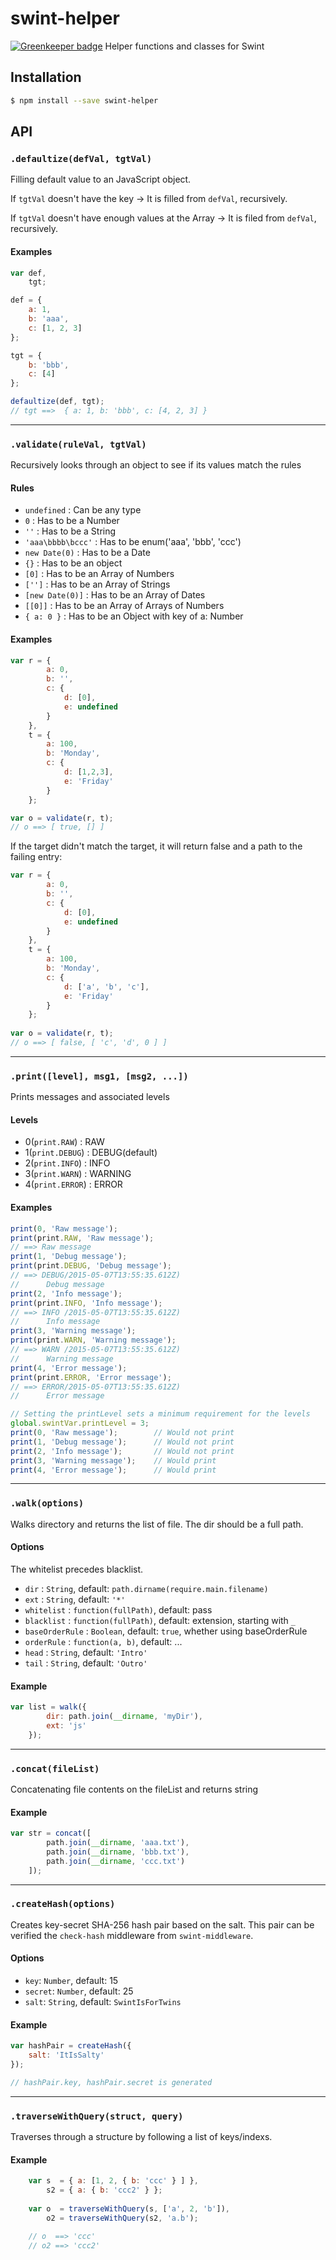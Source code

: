 # swint-helper

[![Greenkeeper badge](https://badges.greenkeeper.io/Knowre-Dev/swint-helper.svg)](https://greenkeeper.io/)
Helper functions and classes for Swint

## Installation
```sh
$ npm install --save swint-helper
```

## API

### `.defaultize(defVal, tgtVal)`
Filling default value to an JavaScript object.

If `tgtVal` doesn't have the key -> It is filled from `defVal`, recursively.

If `tgtVal` doesn't have enough values at the Array -> It is filed from `defVal`, recursively.

#### Examples
```javascript
var def,
	tgt;

def = {
	a: 1,
	b: 'aaa',
	c: [1, 2, 3]
};

tgt = {
	b: 'bbb',
	c: [4]
};

defaultize(def, tgt);
// tgt ==>  { a: 1, b: 'bbb', c: [4, 2, 3] }
```
---
### `.validate(ruleVal, tgtVal)`
Recursively looks through an object to see if its values match the rules

#### Rules
* `undefined` : Can be any type 
* `0` : Has to be a Number
* `''` : Has to be a String
* `'aaa\bbbb\bccc'` : Has to be enum('aaa', 'bbb', 'ccc')
* `new Date(0)` : Has to be a Date
* `{}` : Has to be an object
* `[0]` : Has to be an Array of Numbers
* `['']` : Has to be an Array of Strings
* `[new Date(0)]` : Has to be an Array of Dates
* `[[0]]` : Has to be an Array of Arrays of Numbers
* `{ a: 0 }` : Has to be an Object with key of a: Number

#### Examples
```javascript
var r = {
		a: 0,
		b: '',
		c: {
			d: [0],
			e: undefined
		}
	},
	t = {
		a: 100,
		b: 'Monday',
		c: {
			d: [1,2,3],
			e: 'Friday'
		}
	};

var o = validate(r, t);
// o ==> [ true, [] ]
```

If the target didn't match the target, it will return false and a path to the failing entry:

```javascript
var r = {
		a: 0,
		b: '',
		c: {
			d: [0],
			e: undefined
		}
	},
	t = {
		a: 100,
		b: 'Monday',
		c: {
			d: ['a', 'b', 'c'],
			e: 'Friday'
		}
	};
 
var o = validate(r, t);
// o ==> [ false, [ 'c', 'd', 0 ] ]
```
---
### `.print([level], msg1, [msg2, ...])`
Prints messages and associated levels

#### Levels
* 0(`print.RAW`) : RAW
* 1(`print.DEBUG`) : DEBUG(default)
* 2(`print.INFO`) : INFO
* 3(`print.WARN`) : WARNING
* 4(`print.ERROR`) : ERROR

#### Examples
```javascript
print(0, 'Raw message');
print(print.RAW, 'Raw message');
// ==> Raw message
print(1, 'Debug message');
print(print.DEBUG, 'Debug message');
// ==> DEBUG/2015-05-07T13:55:35.612Z)
//		Debug message
print(2, 'Info message');
print(print.INFO, 'Info message');
// ==> INFO /2015-05-07T13:55:35.612Z)
//		Info message
print(3, 'Warning message');
print(print.WARN, 'Warning message');
// ==> WARN /2015-05-07T13:55:35.612Z)
//		Warning message
print(4, 'Error message');
print(print.ERROR, 'Error message');
// ==> ERROR/2015-05-07T13:55:35.612Z)
//		Error message

// Setting the printLevel sets a minimum requirement for the levels
global.swintVar.printLevel = 3;		
print(0, 'Raw message');		// Would not print
print(1, 'Debug message');		// Would not print
print(2, 'Info message');		// Would not print
print(3, 'Warning message');	// Would print
print(4, 'Error message');		// Would print
```
---
### `.walk(options)`
Walks directory and returns the list of file. The dir should be a full path.

#### Options
The whitelist precedes blacklist.
* `dir` : `String`, default: `path.dirname(require.main.filename)`
* `ext` : `String`, default: `'*'`
* `whitelist` : `function(fullPath)`, default: pass
* `blacklist` : `function(fullPath)`, default: extension, starting with `_`
* `baseOrderRule` : `Boolean`, default: `true`, whether using baseOrderRule
* `orderRule` : `function(a, b)`, default: ...
* `head` : `String`, default: `'Intro'`
* `tail` : `String`, default: `'Outro'`

#### Example
```javascript
var list = walk({
		dir: path.join(__dirname, 'myDir'),
		ext: 'js'
	});
```
---
### `.concat(fileList)`
Concatenating file contents on the fileList and returns string

#### Example
```javascript
var str = concat([
		path.join(__dirname, 'aaa.txt'),
		path.join(__dirname, 'bbb.txt'),
		path.join(__dirname, 'ccc.txt')
	]);
```
---
### `.createHash(options)`
Creates key-secret SHA-256 hash pair based on the salt. This pair can be verified the `check-hash` middleware from `swint-middleware`.

#### Options
* `key`: `Number`, default: 15
* `secret`: `Number`, default: 25
* `salt`: `String`, default: `SwintIsForTwins`

#### Example
```javascript
var hashPair = createHash({
	salt: 'ItIsSalty'
});

// hashPair.key, hashPair.secret is generated
```
---
### `.traverseWithQuery(struct, query)`
Traverses through a structure by following a list of keys/indexs.

#### Example
```javascript
	var s  = { a: [1, 2, { b: 'ccc' } ] },
		s2 = { a: { b: 'ccc2' } };
	
	var o  = traverseWithQuery(s, ['a', 2, 'b']),
		o2 = traverseWithQuery(s2, 'a.b');
	
	// o  ==> 'ccc'
	// o2 ==> 'ccc2'
```
